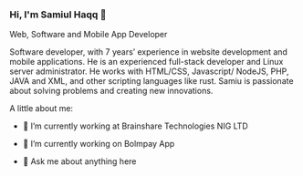 

<!--
**Realhaqq/RealHaqq** is a ✨ _special_ ✨ repository because its `README.md` (this file) appears on your GitHub profile.

Here are some ideas to get you started:

- 🔭 I’m currently working on ...
- 🌱 I’m currently learning ...
- 👯 I’m looking to collaborate on ...
- 🤔 I’m looking for help with ...
- 💬 Ask me about ...
- 📫 How to reach me: ...
- 😄 Pronouns: ...
- ⚡ Fun fact: ...
-->

### Hi, I'm Samiul Haqq 👋
Web, Software and Mobile App Developer

Software developer, with 7 years’ experience in website development and mobile applications. He is an experienced full-stack developer and Linux server administrator. He works with HTML/CSS, Javascript/ NodeJS, PHP, JAVA and XML, and other scripting languages like rust. Samiu is passionate about solving problems and creating new innovations.

A little about me:

- 💼 I’m currently working at Brainshare Technologies NIG LTD

- 🔭 I’m currently working on Bolmpay App

- 💬 Ask me about anything here
